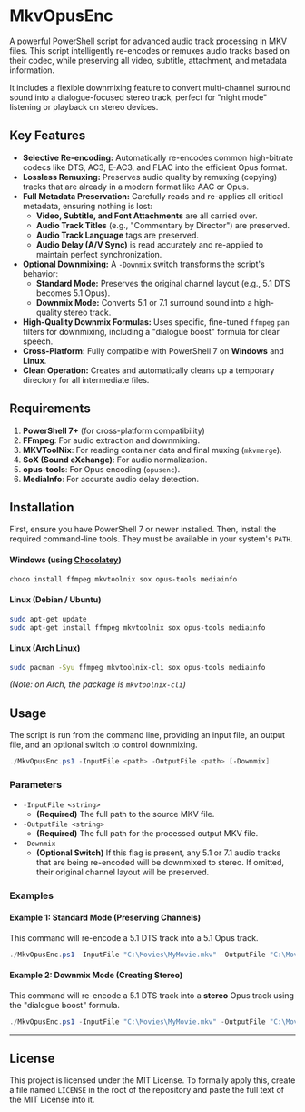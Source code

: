 # MkvOpusEnc

A powerful PowerShell script for advanced audio track processing in MKV files. This script intelligently re-encodes or remuxes audio tracks based on their codec, while preserving all video, subtitle, attachment, and metadata information.

It includes a flexible downmixing feature to convert multi-channel surround sound into a dialogue-focused stereo track, perfect for "night mode" listening or playback on stereo devices.

## Key Features

- **Selective Re-encoding:** Automatically re-encodes common high-bitrate codecs like DTS, AC3, E-AC3, and FLAC into the efficient Opus format.
- **Lossless Remuxing:** Preserves audio quality by remuxing (copying) tracks that are already in a modern format like AAC or Opus.
- **Full Metadata Preservation:** Carefully reads and re-applies all critical metadata, ensuring nothing is lost:
    - **Video, Subtitle, and Font Attachments** are all carried over.
    - **Audio Track Titles** (e.g., "Commentary by Director") are preserved.
    - **Audio Track Language** tags are preserved.
    - **Audio Delay (A/V Sync)** is read accurately and re-applied to maintain perfect synchronization.
- **Optional Downmixing:** A `-Downmix` switch transforms the script's behavior:
    - **Standard Mode:** Preserves the original channel layout (e.g., 5.1 DTS becomes 5.1 Opus).
    - **Downmix Mode:** Converts 5.1 or 7.1 surround sound into a high-quality stereo track.
- **High-Quality Downmix Formulas:** Uses specific, fine-tuned `ffmpeg` `pan` filters for downmixing, including a "dialogue boost" formula for clear speech.
- **Cross-Platform:** Fully compatible with PowerShell 7 on **Windows** and **Linux**.
- **Clean Operation:** Creates and automatically cleans up a temporary directory for all intermediate files.

## Requirements

1.  **PowerShell 7+** (for cross-platform compatibility)
2.  **FFmpeg**: For audio extraction and downmixing.
3.  **MKVToolNix**: For reading container data and final muxing (`mkvmerge`).
4.  **SoX (Sound eXchange)**: For audio normalization.
5.  **opus-tools**: For Opus encoding (`opusenc`).
6.  **MediaInfo**: For accurate audio delay detection.

## Installation

First, ensure you have PowerShell 7 or newer installed. Then, install the required command-line tools. They must be available in your system's `PATH`.

#### Windows (using [Chocolatey](https://chocolatey.org/))
```powershell
choco install ffmpeg mkvtoolnix sox opus-tools mediainfo
```

#### Linux (Debian / Ubuntu)
```bash
sudo apt-get update
sudo apt-get install ffmpeg mkvtoolnix sox opus-tools mediainfo
```

#### Linux (Arch Linux)
```bash
sudo pacman -Syu ffmpeg mkvtoolnix-cli sox opus-tools mediainfo
```
*(Note: on Arch, the package is `mkvtoolnix-cli`)*

## Usage

The script is run from the command line, providing an input file, an output file, and an optional switch to control downmixing.

```powershell
./MkvOpusEnc.ps1 -InputFile <path> -OutputFile <path> [-Downmix]
```

### Parameters

* `-InputFile <string>`
    * **(Required)** The full path to the source MKV file.
* `-OutputFile <string>`
    * **(Required)** The full path for the processed output MKV file.
* `-Downmix`
    * **(Optional Switch)** If this flag is present, any 5.1 or 7.1 audio tracks that are being re-encoded will be downmixed to stereo. If omitted, their original channel layout will be preserved.

### Examples

#### Example 1: Standard Mode (Preserving Channels)

This command will re-encode a 5.1 DTS track into a 5.1 Opus track.

```powershell
./MkvOpusEnc.ps1 -InputFile "C:\Movies\MyMovie.mkv" -OutputFile "C:\Movies\MyMovie-Opus.mkv"
```

#### Example 2: Downmix Mode (Creating Stereo)

This command will re-encode a 5.1 DTS track into a **stereo** Opus track using the "dialogue boost" formula.

```powershell
./MkvOpusEnc.ps1 -InputFile "C:\Movies\MyMovie.mkv" -OutputFile "C:\Movies\MyMovie-Stereo.mkv" -Downmix
```

---

## License

This project is licensed under the MIT License. To formally apply this, create a file named `LICENSE` in the root of the repository and paste the full text of the MIT License into it.
